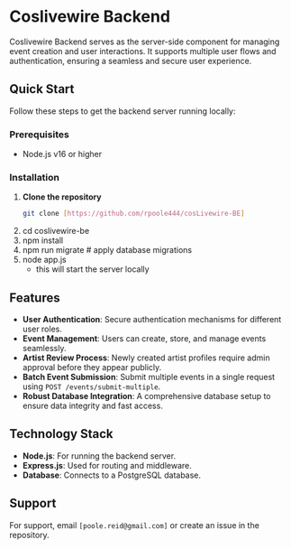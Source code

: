 # Coslivewire Backend

Coslivewire Backend serves as the server-side component for managing event creation and user interactions. It supports multiple user flows and authentication, ensuring a seamless and secure user experience.

## Quick Start
Follow these steps to get the backend server running locally:

### Prerequisites
- Node.js v16 or higher

### Installation
1. **Clone the repository**
   ```bash
   git clone [https://github.com/rpoole444/cosLivewire-BE]
2. cd coslivewire-be
3. npm install
4. npm run migrate # apply database migrations
5. node app.js
   - this will start the server locally
     
 ## Features
- **User Authentication**: Secure authentication mechanisms for different user roles.
- **Event Management**: Users can create, store, and manage events seamlessly.
- **Artist Review Process**: Newly created artist profiles require admin approval before they appear publicly.
- **Batch Event Submission**: Submit multiple events in a single request using
  `POST /events/submit-multiple`.
- **Robust Database Integration**: A comprehensive database setup to ensure data integrity and fast access.

## Technology Stack
- **Node.js**: For running the backend server.
- **Express.js**: Used for routing and middleware.
- **Database**: Connects to a PostgreSQL database.

## Support
For support, email `[poole.reid@gmail.com]` or create an issue in the repository.

